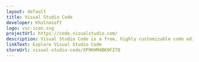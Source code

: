 ```yaml
---
layout: default
title: Visual Studio Code
developer: Khulnasoft
logo: vsc-icon.svg
projectUrl: https://code.visualstudio.com/
description: Visual Studio Code is a free, highly customizable code editor that is based on an open-source codebase and runs on Linux, macOS, and Windows.
linkText: Explore Visual Studio Code
storeUrl: visual-studio-code/XP9KHM4BK9FZ7Q
---
```

